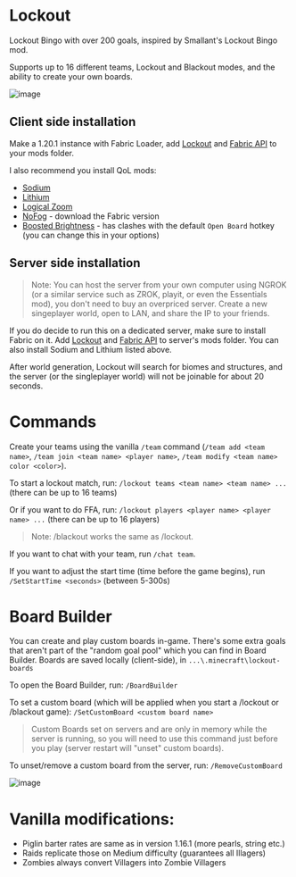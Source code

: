 # Lockout
Lockout Bingo with over 200 goals, inspired by Smallant's Lockout Bingo mod.

Supports up to 16 different teams, Lockout and Blackout modes, and the ability to create your own boards.

![image](https://github.com/marin774/lockout-fabric/assets/87690741/fd1a3617-f6a0-499b-90c3-247dc4b4282e)

## Client side installation
Make a 1.20.1 instance with Fabric Loader, add [Lockout](https://github.com/marin774/lockout-fabric/releases) and [Fabric API](https://www.curseforge.com/minecraft/mc-mods/fabric-api) to your mods folder.

I also recommend you install QoL mods:
- [Sodium](https://modrinth.com/mod/sodium/versions)
- [Lithium](https://modrinth.com/mod/lithium/versions)
- [Logical Zoom](https://www.curseforge.com/minecraft/mc-mods/logical-zoom/files)
- [NoFog](https://www.curseforge.com/minecraft/mc-mods/nofog/files) - download the Fabric version
- [Boosted Brightness](https://modrinth.com/mod/boosted-brightness/versions) - has clashes with the default `Open Board` hotkey (you can change this in your options)

## Server side installation
> Note: You can host the server from your own computer using NGROK (or a similar service such as ZROK, playit, or even the Essentials mod), you don't need to buy an overpriced server. Create a new singeplayer world, open to LAN, and share the IP to your friends.

If you do decide to run this on a dedicated server, make sure to install Fabric on it.
Add [Lockout](https://github.com/marin774/lockout-fabric/releases) and [Fabric API](https://www.curseforge.com/minecraft/mc-mods/fabric-api) to server's mods folder.
You can also install Sodium and Lithium listed above.

After world generation, Lockout will search for biomes and structures, and the server (or the singleplayer world) will not be joinable for about 20 seconds.

# Commands
Create your teams using the vanilla `/team` command (`/team add <team name>`, `/team join <team name> <player name>`, `/team modify <team name> color <color>`).

To start a lockout match, run:
`/lockout teams <team name> <team name> ...` (there can be up to 16 teams)

Or if you want to do FFA, run:
`/lockout players <player name> <player name> ...` (there can be up to 16 players)

> Note: /blackout works the same as /lockout.

If you want to chat with your team, run `/chat team`.

If you want to adjust the start time (time before the game begins), run `/SetStartTime <seconds>` (between 5-300s)

# Board Builder

You can create and play custom boards in-game.
There's some extra goals that aren't part of the "random goal pool" which you can find in Board Builder.
Boards are saved locally (client-side), in `...\.minecraft\lockout-boards`

To open the Board Builder, run:
`/BoardBuilder`

To set a custom board (which will be applied when you start a /lockout or /blackout game):
`/SetCustomBoard <custom board name>`

> Custom Boards set on servers and are only in memory while the server is running, so you will need to use this command just before you play (server restart will "unset" custom boards).

To unset/remove a custom board from the server, run:
`/RemoveCustomBoard`

![image](https://github.com/marin774/lockout-fabric/assets/87690741/c333cf9c-d184-4263-853c-1f7c91b80110)

# Vanilla modifications:
- Piglin barter rates are same as in version 1.16.1 (more pearls, string etc.)
- Raids replicate those on Medium difficulty (guarantees all Illagers)
- Zombies always convert Villagers into Zombie Villagers
